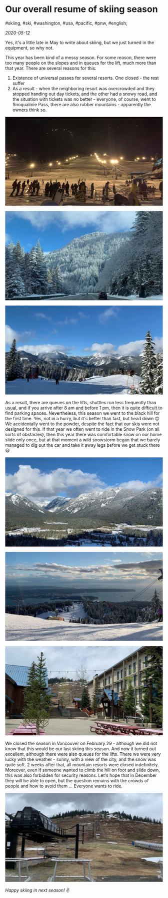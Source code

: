 # Our overall resume of skiing season

#skiing, #ski, #washington, #usa, #pacific, #pnw, #english;

_2020-05-12_

Yes, it's a little late in May to write about skiing, but we just turned in the equipment, so why not.

This year has been kind of a messy season. For some reason, there were too many people on the slopes and in queues for the lift, much more than that year. There are several reasons for this:
1. Existence of universal passes for several resorts. One closed - the rest suffer
2. As a result - when the neighboring resort was overcrowded and they stopped handing out day tickets, and the other had a snowy road, and the situation with tickets was no better - everyone, of course, went to Snoqualmie Pass, there are also rubber mountains - apparently the owners think so.

![Our overall resume of skiing season 1](/images/our-overall-resume-of-skiing-season/1.jpg "Our overall resume of skiing season 1")

![Our overall resume of skiing season 2](/images/our-overall-resume-of-skiing-season/2.jpg "Our overall resume of skiing season 2")

![Our overall resume of skiing season 3](/images/our-overall-resume-of-skiing-season/3.jpg "Our overall resume of skiing season 3")

As a result, there are queues on the lifts, shuttles run less frequently than usual, and if you arrive after 8 am and before 1 pm, then it is quite difficult to find parking spaces.
Nevertheless, this season we went to the black hill for the first time. Yes, not in a hurry, but it's better than fast, but head down 🙃 We accidentally went to the powder, despite the fact that our skis were not designed for this.
If that year we often went to ride in the Snow Park (on all sorts of obstacles), then this year there was comfortable snow on our home slide only once, but at that moment a wild snowstorm began that we barely managed to dig out the car and take it away legs before we get stuck there 😃

![Our overall resume of skiing season 4](/images/our-overall-resume-of-skiing-season/4.jpg "Our overall resume of skiing season 4")

![Our overall resume of skiing season 5](/images/our-overall-resume-of-skiing-season/5.jpg "Our overall resume of skiing season 5")

![Our overall resume of skiing season 6](/images/our-overall-resume-of-skiing-season/6.jpg "Our overall resume of skiing season 6")

We closed the season in Vancouver on February 29 - although we did not know that this would be our last skiing this season. And now it turned out excellent, although there were also queues for the lifts. There we were very lucky with the weather - sunny, with a view of the city, and the snow was quite soft. 2 weeks after that, all mountain resorts were closed indefinitely. Moreover, even if someone wanted to climb the hill on foot and slide down, this was also forbidden for security reasons.
Let's hope that in December they will be able to open, but the question remains with the crowds of people and how to avoid them ... Everyone wants to ride.

![Our overall resume of skiing season 7](/images/our-overall-resume-of-skiing-season/7.jpg "Our overall resume of skiing season 7")

_Happy skiing in next season!_ :v:
